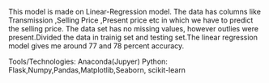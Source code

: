 This model is made on Linear-Regression model. The data has columns like Transmission ,Selling Price ,Present price etc in which we have to predict the selling price.
The data set has no missing values, however outlies were present.Divided  the data in trainig set and testing set.The linear regression model gives me around 77 and 78 percent accuracy.

Tools/Technologies:
Anaconda(Jupyer)
Python: Flask,Numpy,Pandas,Matplotlib,Seaborn, scikit-learn
